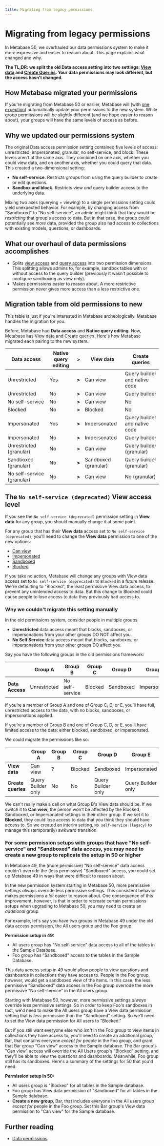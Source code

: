 ```yaml
---
title: Migrating from legacy permissions
---
```


# Migrating from legacy permissions

In Metabase 50, we overhauled our data permissions system to make it more expressive and easier to reason about. This page explains what changed and why.

**The TL;DR: we split the old Data access setting into two settings: [View data](./data.md#can-view-data-permission) and [Create Queries](./data.md#create-queries-permissions). Your data permissions may look different, but the access hasn't changed.**

## How Metabase migrated your permissions

If you're migrating from Metabase 50 or earlier, Metabase will (with [one exception](#the-no-self-service-deprecated-view-access-level)) automatically update your permissions to the new system. While group permissions will be slightly different (and we hope easier to reason about), your groups will have the same levels of access as before.

## Why we updated our permissions system

The original Data access permission setting contained five levels of access: unrestricted, impersonated, granular, no self-service, and block. These levels aren’t at the same axis. They combined on one axis, whether you could view data, and on another axis, whether you could query that data. This created a two-dimensional setting:

- **No self-service.** Restricts groups from using the query builder to create or edit questions.
- **Sandbox and block.** Restricts view _and_ query builder access to the underlying data.

Mixing two axes (querying + viewing) to a single permissions setting could yield unexpected behavior. For example, by changing access from "Sandboxed" to "No self-service", an admin might think that they would be _restricting_ that group's access to data. But in that case, the group could potentially see _more_ data, provided the group also had access to collections with existing models, questions, or dashboards.

## What our overhaul of data permissions accomplishes

- Splits [view access](./data.md#view-data-permissions) and [query access](./data.md#create-queries-permissions) into two permission dimensions. This splitting allows admins to, for example, sandbox tables with or without access to the query builder (previously it wasn't possible to configure sandboxing as view only).
- Makes permissions easier to reason about. A more restrictive permission never gives more access than a less restrictive one.

## Migration table from old permissions to new

This table is just if you're interested in Metabase archeologically. Metabase handles the migration for you.

Before, Metabase had **Data access** and **Native query editing**. Now, Metabase has [View data](./data.md#view-data-permissions) and [Create queries](./data.md#create-queries-permissions). Here's how Metabase migrated each pairing to the new system.

| **Data access**            | **Native query editing** | **>** | **View data**        | **Create queries**            |
| -------------------------- | ------------------------ | ----- | -------------------- | ----------------------------- |
| Unrestricted               | Yes                      | **>** | Can view             | Query builder and native code |
| Unrestricted               | No                       | **>** | Can view             | Query builder                 |
| No self-service            | No                       | **>** | Can view             | No                            |
| Blocked                    | No                       | **>** | Blocked              | No                            |
| Impersonated               | Yes                      | **>** | Impersonated         | Query builder and native code |
| Impersonated               | No                       | **>** | Impersonated         | Query builder                 |
| Unrestricted (granular)    | No                       | **>** | Can view             | Query builder (granular)      |
| Sandboxed (granular)       | No                       | **>** | Sandboxed (granular) | Query builder (granular)      |
| No self-service (granular) | No                       | **>** | Can view             | No (granular)                 |

## The `No self-service (deprecated)` View access level

If you see the `No self-service (deprecated)` permission setting in **View data** for any group, you should manually change it at some point.

For any group that has their **View data** access set to `No self-service (deprecated)`, you'll need to change the **View data** permission to one of the new options:

- [Can view](./data.md#can-view-data-permission)
- [Impersonated](./data.md#impersonated-view-data-permission)
- [Sandboxed](./data.md#sandboxed-view-data-permission)
- [Blocked](./data.md#blocked-view-data-permission)

If you take no action, Metabase will change any groups with View data access set to `No self-service (deprecated)` to `Blocked` in a future release. We're defaulting to "Blocked", the least permissive View data access, to prevent any unintended access to data. But this change to Blocked could cause people to lose access to data they previously had access to.

### Why we couldn't migrate this setting manually

In the old permissions system, consider people in multiple groups.

- **Unrestricted** data access meant that blocks, sandboxes, or impersonations from your other groups DO NOT affect you.
- **No Self Service** data access meant that blocks, sandboxes, or impersonations from your other groups DO affect you.

Say you have the following groups in the old permissions framework:

|                 | **Group A**  | **Group B**     | **Group C** | **Group D** | **Group E**  |
| --------------- | ------------ | --------------- | ----------- | ----------- | ------------ |
| **Data Access** | Unrestricted | No self-service | Blocked     | Sandboxed   | Impersonated |

If you’re a member of Group A and one of Group C, D, or E, you’ll have full, unrestricted access to the data, with no blocks, sandboxes, or impersonations applied.

If you’re a member of Group B and one of Group C, D, or E, you’ll have limited access to the data: either blocked, sandboxed, or impersonated.

We could migrate the permissions like so:

|                    | **Group A**        | **Group B** | **Group C** | **Group D**        | **Group E**        |
| ------------------ | ------------------ | ----------- | ----------- | ------------------ | ------------------ |
| **View data**      | Can view           | ?           | Blocked     | Sandboxed          | Impersonated       |
| **Create queries** | Query Builder only | No          | No          | Query Builder only | Query Builder only |

We can't really make a call on what Group B's View data should be. If we switch it to **Can view**, the person won't be affected by the Blocked, Sandboxed, or Impersonated settings in their other group. If we set it to **Blocked**, they could lose access to data that you think they should have access to. So we created an interim setting, `No self-service (legacy)` to manage this (temporarily) awkward transition.

### For some permission setups with groups that have "No self-service" and "Sandboxed" data access, you may need to create a new group to replicate the setup in 50 or higher

In Metabase 49, the (more permissive) "No self-service" data access couldn't override the (less permissive) "Sandboxed" access, you could set up Metabase 49 in ways that were difficult to reason about.

In the new permission system starting in Metabase 50, more permissive settings _always_ override less permissive settings. This consistent behavior makes permissions a _lot_ easier to reason about. One consequence of this improvement, however, is that in order to recreate certain permissions setups when upgrading to Metabase 50, you may need to create an _additional_ group.

For example, let's say you have two groups in Metabase 49 under the old data access permission, the All users group and the Foo group.

**Permission setup in 49:**

- All users group has "No self-service" data access to all of the tables in the Sample Database.
- Foo group has "Sandboxed" access to the tables in the Sample Database.

This data access setup in 49 would allow people to view questions and dashboards in collections they have access to. People in the Foo group, however, would get a sandboxed view of the items. In this case, the less permissive "Sandboxed" data access in the Foo group overrode the more permissive "No self-service" in the All users group.

Starting with Metabase 50, however, more permissive settings _always_ override less permissive settings. So in order to keep Foo's sandboxes in tact, we'd need to make the All users group have a View data permission setting that is _less_ permissive than the "Sandboxed" setting. So we'll need to set the View data permission for All users to "Blocked."

But if you still want everyone else who _isn't_ in the Foo group to view items in collections they have access to, you'll need to create an additional group, Bar, that contains everyone _except for_ people in the Foo group, and grant that Bar group "Can view" access to the Sample database. The Bar group's "Can view" access will override the All Users group's "Blocked" setting, and they'll be able to view the questions and dashboards. Meanwhile, Foo group still has its sandboxes. Here's a summary of the settings for 50 that you'd need:

**Permission setup in 50:**

- All users group is "Blocked" for all tables in the Sample database.
- Foo group has View data permission of "Sandboxed" for all tables in the Sample database.
- **Create a new group**, Bar, that includes everyone in the All users group _except for_ people in the Foo group. Set this Bar group's View data permission to "Can view" for the Sample database.

## Further reading

- [Data permissions](./data.md)
